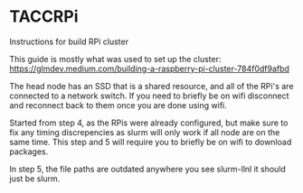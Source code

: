 # TACCRPi
Instructions for build RPi cluster

This guide is mostly what was used to set up the cluster:
https://glmdev.medium.com/building-a-raspberry-pi-cluster-784f0df9afbd

The head node has an SSD that is a shared resource, and all of the RPi's are connected to a network switch. If you need to briefly be on wifi disconnect and reconnect back to them once you are done using wifi.

Started from step 4, as the RPis were already configured, but make sure to fix any timing discrepencies as slurm will only work if all node are on the same time. This step and 5 will require you to briefly be on wifi to download packages.

In step 5, the file paths are outdated anywhere you see slurm-llnl it should just be slurm.
